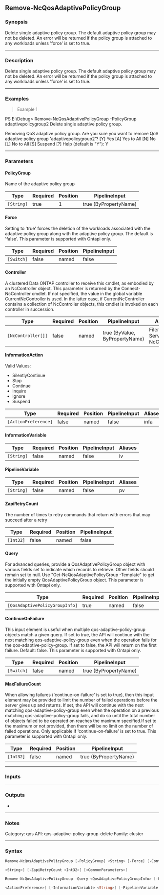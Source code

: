 Remove-NcQosAdaptivePolicyGroup
-------------------------------

### Synopsis
Delete single adaptive policy group. The default adaptive policy group may not be deleted. An error will be returned if the policy group is attached to any workloads unless 'force' is set to true.

---

### Description

Delete single adaptive policy group. The default adaptive policy group may not be deleted. An error will be returned if the policy group is attached to any workloads unless 'force' is set to true.

---

### Examples
> Example 1

PS E:\Debug> Remove-NcQosAdaptivePolicyGroup -PolicyGroup adaptivepolicygroup2
Delete single adaptive policy group.

Removing QoS adaptive policy group.
Are you sure you want to remove QoS adaptive policy group 'adaptivepolicygroup2'?
[Y] Yes  [A] Yes to All  [N] No  [L] No to All  [S] Suspend  [?] Help (default is "Y"): Y

---

### Parameters
#### **PolicyGroup**
Name of the adaptive policy group

|Type      |Required|Position|PipelineInput        |
|----------|--------|--------|---------------------|
|`[String]`|true    |1       |true (ByPropertyName)|

#### **Force**
Setting to 'true' forces the deletion of the workloads associated with the adaptive policy group along with the adaptive policy group. The default is 'false'. This parameter is supported with Ontapi only.

|Type      |Required|Position|PipelineInput|
|----------|--------|--------|-------------|
|`[Switch]`|false   |named   |false        |

#### **Controller**
A clustered Data ONTAP controller to receive this cmdlet, as embodied by an NcController object. This parameter is returned by the Connect-NcController cmdlet.  If not specified, the value in the global variable CurrentNcController is used. In the latter case, if CurrentNcController contains a collection of NcController objects, this cmdlet is invoked on each controller in succession.

|Type              |Required|Position|PipelineInput                 |Aliases                          |
|------------------|--------|--------|------------------------------|---------------------------------|
|`[NcController[]]`|false   |named   |true (ByValue, ByPropertyName)|Filer<br/>Server<br/>NcController|

#### **InformationAction**

Valid Values:

* SilentlyContinue
* Stop
* Continue
* Inquire
* Ignore
* Suspend

|Type                |Required|Position|PipelineInput|Aliases|
|--------------------|--------|--------|-------------|-------|
|`[ActionPreference]`|false   |named   |false        |infa   |

#### **InformationVariable**

|Type      |Required|Position|PipelineInput|Aliases|
|----------|--------|--------|-------------|-------|
|`[String]`|false   |named   |false        |iv     |

#### **PipelineVariable**

|Type      |Required|Position|PipelineInput|Aliases|
|----------|--------|--------|-------------|-------|
|`[String]`|false   |named   |false        |pv     |

#### **ZapiRetryCount**
The number of times to retry commands that return with errors that may succeed after a retry

|Type     |Required|Position|PipelineInput|
|---------|--------|--------|-------------|
|`[Int32]`|false   |named   |false        |

#### **Query**
For advanced queries, provide a QosAdaptivePolicyGroup object with various fields set to indicate which records to retrieve.  Other fields should remain set to null.  Use "Get-NcQosAdaptivePolicyGroup -Template" to get the initially empty QosAdaptivePolicyGroup object. This parameter is supported with Ontapi only.

|Type                          |Required|Position|PipelineInput|
|------------------------------|--------|--------|-------------|
|`[QosAdaptivePolicyGroupInfo]`|true    |named   |false        |

#### **ContinueOnFailure**
This input element is useful when multiple qos-adaptive-policy-group objects match a given query. If set to true, the API will continue with the next matching qos-adaptive-policy-group even when the operation fails for the qos-adaptive-policy-group. If set to false, the API will return on the first failure. Default: false. This parameter is supported with Ontapi only.

|Type      |Required|Position|PipelineInput        |
|----------|--------|--------|---------------------|
|`[Switch]`|false   |named   |true (ByPropertyName)|

#### **MaxFailureCount**
When allowing failures ('continue-on-failure' is set to true), then this input element may be provided to limit the number of failed operations before the server gives up and returns. If set, the API will continue with the next matching qos-adaptive-policy-group even when the operation on a previous matching qos-adaptive-policy-group fails, and do so until the total number of objects failed to be operated on reaches the maximum specified.If set to the maximum or not provided, then there will be no limit on the number of failed operations. Only applicable if 'continue-on-failure' is set to true. This parameter is supported with Ontapi only.

|Type     |Required|Position|PipelineInput        |
|---------|--------|--------|---------------------|
|`[Int32]`|false   |named   |true (ByPropertyName)|

---

### Inputs

---

### Outputs
* 

---

### Notes
Category: qos
API: qos-adaptive-policy-group-delete
Family: cluster

---

### Syntax
```PowerShell
Remove-NcQosAdaptivePolicyGroup [-PolicyGroup] <String> [-Force] [-Controller <NcController[]>] [-InformationAction <ActionPreference>] [-InformationVariable <String>] [-PipelineVariable 
```
```PowerShell
<String>] [-ZapiRetryCount <Int32>] [<CommonParameters>]
```
```PowerShell
Remove-NcQosAdaptivePolicyGroup -Query <QosAdaptivePolicyGroupInfo> [-Force] [-Controller <NcController[]>] [-ContinueOnFailure] [-MaxFailureCount <Int32>] [-InformationAction 
```
```PowerShell
<ActionPreference>] [-InformationVariable <String>] [-PipelineVariable <String>] [-ZapiRetryCount <Int32>] [<CommonParameters>]
```
